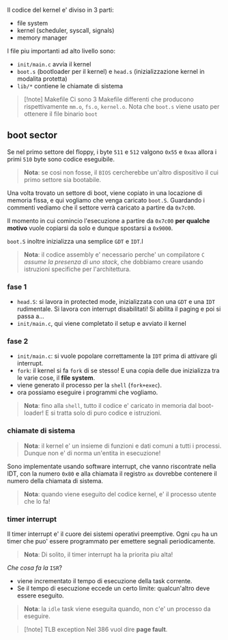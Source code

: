 Il codice del kernel e' diviso in 3 parti:
* file system
* kernel (scheduler, syscall, signals)
* memory manager

I file piu importanti ad alto livello sono:
* `init/main.c` avvia il kernel
* `boot.s` (bootloader per il kernel) e `head.s` (inizializzazione kernel in modalita protetta)
* `lib/*` contiene le chiamate di sistema

> [!note] Makefile
> Ci sono 3 Makefile differenti che producono rispettivamente `mm.o`, `fs.o`, `kernel.o`.
> Nota che `boot.s` viene usato per ottenere il file binario `boot`


## boot sector
Se nel primo settore del floppy, i byte `511` e `512` valgono `0x55` e `0xaa` allora  i primi `510` byte sono codice eseguibile.

> **Nota**: se cosi non fosse, il `BIOS` cercherebbe un'altro dispositivo il cui primo settore sia bootabile.

Una volta trovato un settore di boot, viene copiato in una locazione di memoria fissa, e qui vogliamo che venga caricato `boot.S`. Guardando i commenti vediamo che il settore verrà caricato a partire da `0x7c00`.

Il momento in cui comincio l'esecuzione a partire da `0x7c00` **per qualche motivo** vuole copiarsi da solo e dunque spostarsi a `0x9000`. 

`boot.S` inoltre inizializza una semplice `GDT` e `IDT`.l

> **Nota**: il codice assembly e' necessario perche' un compilatore `C` *assume la presenza di uno stack*, che dobbiamo creare usando istruzioni specifiche per l'architettura.
### fase 1
* `head.S`: si lavora in protected mode, inizializzata con una `GDT` e una `IDT` rudimentale. Si lavora con interrupt disabilitati! Si abilita il paging e poi si passa a...
* `init/main.c`, qui viene completato il setup e avviato il kernel

### fase 2
* `init/main.c`: si vuole popolare correttamente la `IDT` prima di attivare gli interrupt.
* `fork`: il kernel si fa `fork` di se stesso! E una copia delle due inizializza tra le varie cose, il **file system**.
* viene generato il processo per la `shell` (`fork+exec`).
* ora possiamo eseguire i programmi che vogliamo.

> **Nota**: fino alla `shell`, tutto il codice e' caricato in memoria dal boot-loader! E si tratta solo di puro codice e istruzioni.

### chiamate di sistema

> **Nota**: il kernel e' un insieme di funzioni e dati comuni a tutti i processi. Dunque non e' di norma un'entita in esecuzione!

Sono implementate usando software interrupt, che vanno riscontrate nella IDT, con la numero `0x80` e alla chiamata il registro `ax` dovrebbe contenere il numero della chiamata di sistema.

> **Nota**: quando viene eseguito del codice kernel, e' il processo utente che lo fa!

### timer interrupt
Il timer interrupt e' il cuore dei sistemi operativi preemptive. Ogni `cpu` ha un timer che puo' essere programmato per emettere segnali periodicamente.

> **Nota**: Di solito, il timer interrupt ha la priorita piu alta!

*Che cosa fa la* `ISR`? 
* viene incrementato il tempo di esecuzione della task corrente.
* Se il tempo di esecuzione eccede un certo limite: qualcun'altro deve essere eseguito.

> **Nota**: la `idle` task viene eseguita quando, non c'e' un processo da eseguire.

> [!note] TLB exception
> Nel 386 vuol dire **page fault**.


